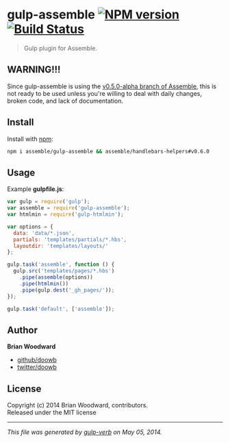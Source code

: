 # gulp-assemble [![NPM version](https://badge.fury.io/js/gulp-assemble.png)](http://badge.fury.io/js/gulp-assemble)  [![Build Status](https://travis-ci.org/assemble/gulp-assemble.png)](https://travis-ci.org/assemble/gulp-assemble) 

> Gulp plugin for Assemble.

## WARNING!!!

Since gulp-assemble is using the [v0.5.0-alpha branch of Assemble](https://github.com/assemble/assemble/tree/v0.5.0), this is not ready to be used unless you're willing to deal with daily changes, broken code, and lack of documentation.

## Install

Install with [npm](npmjs.org):

```bash
npm i assemble/gulp-assemble && assemble/handlebars-helpers#v0.6.0
```

## Usage

Example **gulpfile.js**:

```javascript
var gulp = require('gulp');
var assemble = require('gulp-assemble');
var htmlmin = require('gulp-htmlmin');

var options = {
  data: 'data/*.json',
  partials: 'templates/partials/*.hbs',
  layoutdir: 'templates/layouts/'
};

gulp.task('assemble', function () {
  gulp.src('templates/pages/*.hbs')
    .pipe(assemble(options))
    .pipe(htmlmin())
    .pipe(gulp.dest('_gh_pages/'));
});

gulp.task('default', ['assemble']);
```

## Author

**Brian Woodward**

+ [github/doowb](https://github.com/doowb)
+ [twitter/doowb](http://twitter.com/doowb)


## License
Copyright (c) 2014 Brian Woodward, contributors.  
Released under the MIT license

***

_This file was generated by [gulp-verb](https://github.com/assemble/gulp-verb) on May 05, 2014._